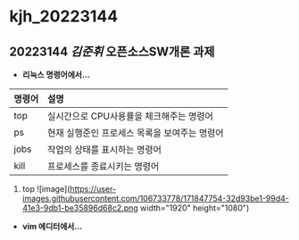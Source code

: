 # kjh_20223144

## 20223144 ***김준휘*** 오픈소스SW개론 과제


+ **리눅스 명령어에서...**

|명령어|설명|
|:---|:---|
|top|실시간으로 CPU사용률을 체크해주는 명령어|
|ps|현재 실행준인 프로세스 목록을 보여주는 명령어|
|jobs|작업의 상태를 표시하는 명령어|
|kill|프로세스를 종료시키는 명령어|

1) top
![image](https://user-images.githubusercontent.com/106733778/171847754-32d93be1-99d4-41e3-9db1-be35896d68c2.png width="1920" height="1080")


+ **vim 에디터에서...**
